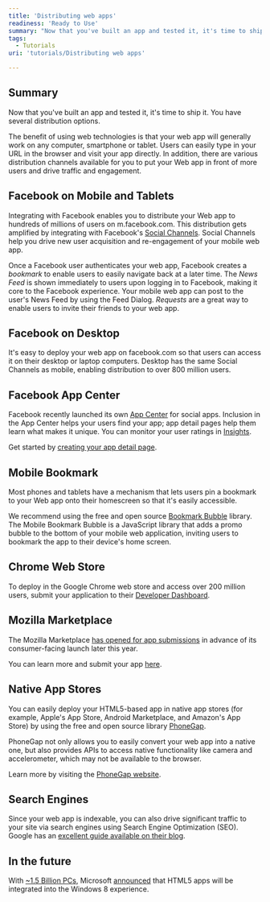 ```yaml
---
title: 'Distributing web apps'
readiness: 'Ready to Use'
summary: "Now that you've built an app and tested it, it's time to ship it. You have several distribution options.\n"
tags:
  - Tutorials
uri: 'tutorials/Distributing web apps'

---
```

## Summary

Now that you've built an app and tested it, it's time to ship it. You have several distribution options.

The benefit of using web technologies is that your web app will generally work on any computer, smartphone or tablet. Users can easily type in your URL in the browser and visit your app directly. In addition, there are various distribution channels available for you to put your Web app in front of more users and drive traffic and engagement.

## Facebook on Mobile and Tablets

Integrating with Facebook enables you to distribute your Web app to hundreds of millions of users on m.facebook.com. This distribution gets amplified by integrating with Facebook's [Social Channels](https://developers.facebook.com/mobile/). Social Channels help you drive new user acquisition and re-engagement of your mobile web app.

Once a Facebook user authenticates your web app, Facebook creates a *bookmark* to enable users to easily navigate back at a later time. The *News Feed* is shown immediately to users upon logging in to Facebook, making it core to the Facebook experience. Your mobile web app can post to the user's News Feed by using the Feed Dialog. *Requests* are a great way to enable users to invite their friends to your web app.

## Facebook on Desktop

It's easy to deploy your web app on facebook.com so that users can access it on their desktop or laptop computers. Desktop has the same Social Channels as mobile, enabling distribution to over 800 million users.

## Facebook App Center

Facebook recently launched its own [App Center](https://www.facebook.com/appcenter/) for social apps. Inclusion in the App Center helps your users find your app; app detail pages help them learn what makes it unique. You can monitor your user ratings in [Insights](https://www.facebook.com/insights/).

Get started by [creating your app detail page](https://developers.facebook.com/docs/guides/appcenter/).

## Mobile Bookmark

Most phones and tablets have a mechanism that lets users pin a bookmark to your Web app onto their homescreen so that it's easily accessible.

We recommend using the free and open source [Bookmark Bubble](http://code.google.com/p/mobile-bookmark-bubble/) library. The Mobile Bookmark Bubble is a JavaScript library that adds a promo bubble to the bottom of your mobile web application, inviting users to bookmark the app to their device's home screen.

## Chrome Web Store

To deploy in the Google Chrome web store and access over 200 million users, submit your application to their [Developer Dashboard](https://chrome.google.com/webstore/developer/dashboard).

## Mozilla Marketplace

The Mozilla Marketplace [has opened for app submissions](http://hacks.mozilla.org/2012/02/mozillamarketplace-open-for-app-submissions/) in advance of its consumer-facing launch later this year.

You can learn more and submit your app [here](https://marketplace.mozilla.org/en-US/ecosystem/).

## Native App Stores

You can easily deploy your HTML5-based app in native app stores (for example, Apple's App Store, Android Marketplace, and Amazon's App Store) by using the free and open source library [PhoneGap](http://www.phonegap.com).

PhoneGap not only allows you to easily convert your web app into a native one, but also provides APIs to access native functionality like camera and accelerometer, which may not be available to the browser.

Learn more by visiting the [PhoneGap website](http://www.phonegap.com).

## Search Engines

Since your web app is indexable, you can also drive significant traffic to your site via search engines using Search Engine Optimization (SEO). Google has an [excellent guide available on their blog](http://googlewebmastercentral.blogspot.com/2008/11/googles-seo-starter-guide.html).

## In the future

With [\~1.5 Billion PCs](http://windowsteamblog.com/windows/b/bloggingwindows/archive/2011/07/11/400-million-windows-7-licenses-sold.aspx), Microsoft [announced](http://www.microsoft.com/presspass/features/2011/jun11/06-01corporatenews.aspx) that HTML5 apps will be integrated into the Windows 8 experience.

